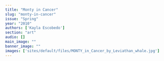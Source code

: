 ```yaml
---
title: "Monty in Cancer"
slug: "monty-in-cancer"
issue: "Spring"
year: "2010"
authors: ['Kayla Escobedo']
section: "art"
audio: []
main_image: ""
banner_image: ""
images: ['sites/default/files/MONTY_in_Cancer_by_Leviathan_whale.jpg']
---
```

